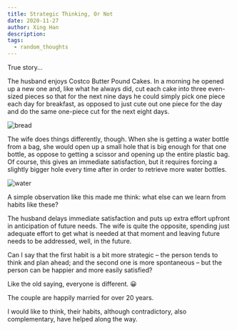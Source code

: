 ```yaml
---
title: Strategic Thinking, Or Not
date: 2020-11-27
author: Xing Han
description: 
tags:
  - random_thoughts
---
```


True story…

The husband enjoys Costco Butter Pound Cakes. In a morning he opened up a new one and, like what he always did, cut each cake into three even-sized pieces so that for the next nine days he could simply pick one piece each day for breakfast, as opposed to just cute out one piece for the day and do the same one-piece cut for the next eight days.

![bread](/bread.jpg)

The wife does things differently, though. When she is getting a water bottle from a bag, she would open up a small hole that is big enough for that one bottle, as oppose to getting a scissor and opening up the entire plastic bag. Of course, this gives an immediate satisfaction, but it requires forcing a slightly bigger hole every time after in order to retrieve more water bottles. 

![water](/water.jpg)

A simple observation like this made me think: what else can we learn from habits like these?

The husband delays immediate satisfaction and puts up extra effort upfront in anticipation of future needs. The wife is quite the opposite, spending just adequate effort to get what is needed at that moment and leaving future needs to be addressed, well, in the future.

Can I say that the first habit is a bit more strategic – the person tends to think and plan ahead; and the second one is more spontaneous – but the person can be happier and more easily satisfied?

Like the old saying, everyone is different. 😀

The couple are happily married for over 20 years.

I would like to think, their habits, although contradictory, also complementary, have helped along the way. 
